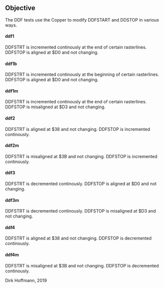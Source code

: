 ## Objective

The DDF tests use the Copper to modify DDFSTART and DDSTOP in various ways.

#### ddf1

DDFSTRT is incremented continously at the end of certain rasterlines. DDFSTOP is aligned at $D0 and not changing.

#### ddf1b

DDFSTRT is incremented continously at the beginning of certain rasterlines. DDFSTOP is aligned at $D0 and not changing.

#### ddf1m

DDFSTRT is incremented continously at the end of certain rasterlines. DDFSTOP is misaligned at $D3 and not changing.

#### ddf2 

DDFSTRT is aligned at $38 and not changing. DDFSTOP is incremented continously. 

#### ddf2m 

DDFSTRT is misaligned at $3B and not changing. DDFSTOP is incremented continously. 

#### ddf3

DDFSTRT is decremented continously. DDFSTOP is aligned at $D0 and not changing.

#### ddf3m

DDFSTRT is decremented continously. DDFSTOP is misaligned at $D3 and not changing.

#### ddf4

DDFSTRT is aligned at $38 and not changing. DDFSTOP is decremented continously. 

#### ddf4m

DDFSTRT is misaligned at $3B and not changing. DDFSTOP is decremented continously. 


Dirk Hoffmann, 2019